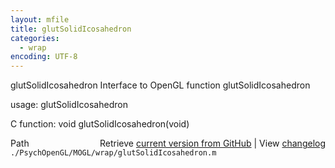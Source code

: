 ```yaml
---
layout: mfile
title: glutSolidIcosahedron
categories:
  - wrap
encoding: UTF-8
---
```


glutSolidIcosahedron  Interface to OpenGL function glutSolidIcosahedron

usage:  glutSolidIcosahedron

C function:  void glutSolidIcosahedron(void)


<div class="code_header" style="text-align:right;">
  <span style="float:left;">Path&nbsp;&nbsp;</span> <span class="counter">Retrieve <a href=
  "https://raw.github.com/Psychtoolbox-3/Psychtoolbox-3/beta/./PsychOpenGL/MOGL/wrap/glutSolidIcosahedron.m">current version from GitHub</a> | View <a href=
  "https://github.com/Psychtoolbox-3/Psychtoolbox-3/commits/beta/./PsychOpenGL/MOGL/wrap/glutSolidIcosahedron.m">changelog</a></span>
</div>
<div class="code">
  <code>./PsychOpenGL/MOGL/wrap/glutSolidIcosahedron.m</code>
</div>
